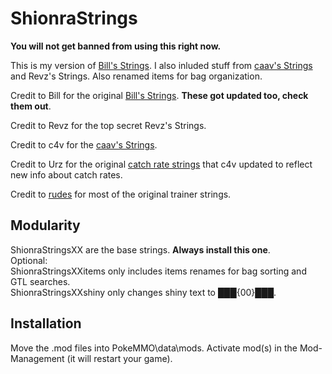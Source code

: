 # ShionraStrings

**You will not get banned from using this right now.**

This is my version of [Bill's Strings](https://forums.pokemmo.com/index.php?/topic/161519-custom-string%F0%9F%87%BA%F0%9F%87%B8%F0%9F%87%AA%F0%9F%87%B8%F0%9F%87%AE%F0%9F%87%B9%F0%9F%87%AB%F0%9F%87%B7%F0%9F%87%A7%F0%9F%87%B7fastergyms-berrys-e4-region-speed-runlast-update-18-02-2024/page/6/#comment-2082881). I also inluded stuff from [caav's Strings](https://github.com/c4vv/caav-strings) and Revz's Strings. Also renamed items for bag organization.

Credit to Bill for the original [Bill's Strings](https://forums.pokemmo.com/index.php?/topic/161519-custom-string%F0%9F%87%BA%F0%9F%87%B8%F0%9F%87%AA%F0%9F%87%B8%F0%9F%87%AE%F0%9F%87%B9%F0%9F%87%AB%F0%9F%87%B7%F0%9F%87%A7%F0%9F%87%B7fastergyms-berrys-e4-region-speed-runlast-update-18-02-2024/page/6/#comment-2082881). **These got updated too, check them out**.

Credit to Revz for the top secret Revz's Strings.

Credit to c4v for the [caav's Strings](https://github.com/c4vv/caav-strings).

Credit to Urz for the original [catch rate strings](https://forums.pokemmo.com/index.php?/topic/142266-%E8%AF%AD%E8%A8%80%E5%8C%85urz%E8%AF%AD%E8%A8%80%E5%8C%85-%E6%AD%A3%E5%BC%8F%E7%89%88153-2023127%E6%9B%B4%E6%96%B0%E7%B2%BE%E7%AE%80%E5%8A%9F%E8%83%BD%E8%AF%AD%E8%A8%80%E5%8C%85%E6%9C%80%E6%96%B0%E7%89%88%E6%96%B0%E5%A2%9E%E6%8D%95%E8%8E%B7%E7%8E%87%E3%80%81%E6%B8%B8%E6%88%8F%E6%97%B6%E9%97%B4%E5%A4%84%E5%BC%82%E5%B8%B8%E7%8A%B6%E6%80%81%E5%8F%8A%E5%B1%9E%E6%80%A7%E8%AF%B4%E6%98%8E/) that c4v updated to reflect new info about catch rates.

Credit to [rudes](https://github.com/rudes/PokeStrings) for most of the original trainer strings.

## Modularity

ShionraStringsXX are the base strings. **Always install this one**.\
Optional:\
ShionraStringsXXitems only includes items renames for bag sorting and GTL searches.\
ShionraStringsXXshiny only changes shiny text to ███{00}███.

## Installation

Move the .mod files into PokeMMO\data\mods. Activate mod(s) in the Mod-Management (it will restart your game).
